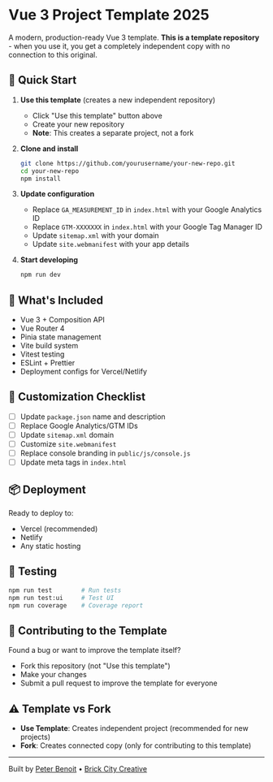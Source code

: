 # Vue 3 Project Template 2025

A modern, production-ready Vue 3 template. **This is a template repository** - when you use it, you get a completely independent copy with no connection to this original.

## 🚀 Quick Start

1. **Use this template** (creates a new independent repository)
   - Click "Use this template" button above
   - Create your new repository
   - **Note**: This creates a separate project, not a fork

2. **Clone and install**
   ```bash
   git clone https://github.com/yourusername/your-new-repo.git
   cd your-new-repo
   npm install
   ```

3. **Update configuration**
   - Replace `GA_MEASUREMENT_ID` in `index.html` with your Google Analytics ID
   - Replace `GTM-XXXXXXX` in `index.html` with your Google Tag Manager ID
   - Update `sitemap.xml` with your domain
   - Update `site.webmanifest` with your app details

4. **Start developing**
   ```bash
   npm run dev
   ```

## 📁 What's Included

- Vue 3 + Composition API
- Vue Router 4
- Pinia state management
- Vite build system
- Vitest testing
- ESLint + Prettier
- Deployment configs for Vercel/Netlify

## 🔧 Customization Checklist

- [ ] Update `package.json` name and description
- [ ] Replace Google Analytics/GTM IDs
- [ ] Update `sitemap.xml` domain
- [ ] Customize `site.webmanifest`
- [ ] Replace console branding in `public/js/console.js`
- [ ] Update meta tags in `index.html`

## 📦 Deployment

Ready to deploy to:
- Vercel (recommended)
- Netlify
- Any static hosting

## 🧪 Testing

```bash
npm run test        # Run tests
npm run test:ui     # Test UI
npm run coverage    # Coverage report
```

## 🤝 Contributing to the Template

Found a bug or want to improve the template itself?
- Fork this repository (not "Use this template")
- Make your changes
- Submit a pull request to improve the template for everyone

## ⚠️ Template vs Fork

- **Use Template**: Creates independent project (recommended for new projects)
- **Fork**: Creates connected copy (only for contributing to this template)

---

Built by [Peter Benoit](https://peterbenoit.com) • [Brick City Creative](https://brickcitycreative.com)
